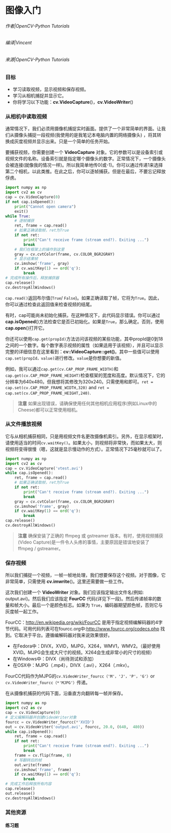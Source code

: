 # 图像入门

###### 作者|OpenCV-Python Tutorials 
###### 编译|Vincent
###### 来源|OpenCV-Python Tutorials 

### 目标
- 学习读取视频，显示视频和保存视频。
- 学习从相机捕捉并显示它。
- 你将学习以下功能：**cv.VideoCapture**()，**cv.VideoWriter**()

### 从相机中读取视频

通常情况下，我们必须用摄像机捕捉实时画面。提供了一个非常简单的界面。让我们从摄像头捕捉一段视频(我使用的是我笔记本电脑内置的网络摄像头) ，将其转换成灰度视频并显示出来。只是一个简单的任务开始。

要捕获视频，你需要创建一个 **VideoCapture** 对象。它的参数可以是设备索引或视频文件的名称。设备索引就是指定哪个摄像头的数字。正常情况下，一个摄像头会被连接(就像我的情况一样)。所以我简单地传0(或-1)。你可以通过传递1来选择第二个相机，以此类推。在此之后，你可以逐帧捕获。但是在最后，不要忘记释放俘虏。

```python
import numpy as np
import cv2 as cv
cap = cv.VideoCapture(0)
if not cap.isOpened():
    print("Cannot open camera")
    exit()
while True:
    # 逐帧捕获
    ret, frame = cap.read()
    # 如果正确读取帧，ret为True
    if not ret:
        print("Can't receive frame (stream end?). Exiting ...")
        break
    # 我们在框架上的操作到这里
    gray = cv.cvtColor(frame, cv.COLOR_BGR2GRAY)
    # 显示结果帧
    cv.imshow('frame', gray)
    if cv.waitKey(1) == ord('q'):
        break
# 完成所有操作后，释放捕获器
cap.release()
cv.destroyAllWindows()
```

`cap.read()`返回布尔值(`True`/ `False`)。如果正确读取了帧，它将为`True`。因此，你可以通过检查此返回值来检查视频的结尾。

有时，cap可能尚未初始化捕获。在这种情况下，此代码显示错误。你可以通过**cap.isOpened**()方法检查它是否已初始化。如果是`True`，那么确定。否则，使用**cap.open**()打开它。

你还可以使用`cap.get(propId)`方法访问该视频的某些功能，其中propId是0到18之间的一个数字。每个数字表示视频的属性（如果适用于该视频），并且可以显示完整的详细信息在这里看到：**cv::VideoCapture::get()**。其中一些值可以使用`cap.set(propId，value)`进行修改。`value`是你想要的新值。

例如，我可以通过`cap.get(cv.CAP_PROP_FRAME_WIDTH)`和`cap.get(cv.CAP_PROP_FRAME_HEIGHT)`检查框架的宽度和高度。默认情况下，它的分辨率为640x480。但我想将其修改为320x240。只需使用和即可。`ret = cap.set(cv.CAP_PROP_FRAME_WIDTH,320)` and `ret = cap.set(cv.CAP_PROP_FRAME_HEIGHT,240)`.

> **注意**
  如果出现错误，请确保使用任何其他相机应用程序(例如Linux中的Cheese)都可以正常使用相机。

### 从文件播放视频

它与从相机捕获相同，只是用视频文件名更改摄像机索引。另外，在显示框架时，请使用适当的时间`cv.waitKey()`。如果太小，则视频将非常快，而如果太大，则视频将变得很慢（嗯，这就是显示慢动作的方式）。正常情况下25毫秒就可以了。

```python
import numpy as np
import cv2 as cv
cap = cv.VideoCapture('vtest.avi')
while cap.isOpened():
    ret, frame = cap.read()
    # 如果正确读取帧，ret为True
    if not ret:
        print("Can't receive frame (stream end?). Exiting ...")
        break
    gray = cv.cvtColor(frame, cv.COLOR_BGR2GRAY)
    cv.imshow('frame', gray)
    if cv.waitKey(1) == ord('q'):
        break
cap.release()
cv.destroyAllWindows()
```

> **注意**
确保安装了正确的 ffmpeg 或 gstreamer 版本。有时，使用视频捕获(Video Capture)是一件令人头疼的事情，主要原因是错误地安装了 ffmpeg / gstreamer。

### 保存视频
所以我们捕捉一个视频，一帧一帧地处理，我们想要保存这个视频。对于图像，它非常简单，只需使用 **cv.imwrite**()。这里还需要做一些工作。

这次我们创建一个 **VideoWriter** 对象。我们应该指定输出文件名(例如: output.avi)。然后我们应该指定 **FourCC** 代码(详见下一段)。然后传递帧率的数量和帧大小。最后一个是颜色标志。如果为 `True`，编码器期望颜色帧，否则它与灰度帧一起工作。

FourCC：http://en.wikipedia.org/wiki/FourCC 是用于指定视频编解码器的4字节代码。可用代码列表可在fourcc.org中:http://www.fourcc.org/codecs.php 找到。它取决于平台。遵循编解码器对我来说效果很好。

- 在Fedora中：DIVX，XVID，MJPG，X264，WMV1，WMV2。（最好使用XVID。MJPG会生成大尺寸的视频。X264会生成非常小的尺寸的视频）
- 在Windows中：DIVX（尚待测试和添加）
- 在OSX中：MJPG（.mp4），DIVX（.avi），X264（.mkv）。

FourCC代码作为MJPG的`cv.VideoWriter_fourcc（'M'，'J'，'P'，'G'）`or `cv.VideoWriter_fourcc（*'MJPG'）`传递。

在从摄像机捕获的代码下面，沿垂直方向翻转每一帧并保存。

```python
import numpy as np
import cv2 as cv
cap = cv.VideoCapture(0)
# 定义编解码器并创建VideoWriter对象
fourcc = cv.VideoWriter_fourcc(*'XVID')
out = cv.VideoWriter('output.avi', fourcc, 20.0, (640,  480))
while cap.isOpened():
    ret, frame = cap.read()
    if not ret:
        print("Can't receive frame (stream end?). Exiting ...")
        break
    frame = cv.flip(frame, 0)
    # 写翻转后的帧
    out.write(frame)
    cv.imshow('frame', frame)
    if cv.waitKey(1) == ord('q'):
        break
# 完成工作后释放所有内容
cap.release()
out.release()
cv.destroyAllWindows()
```

### 其他资源

#### 练习题
